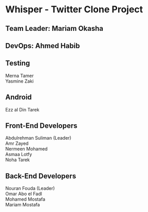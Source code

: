 # Whisper - Twitter Clone Project

## Team Leader: Mariam Okasha <br />

## DevOps: Ahmed Habib <br />

## Testing
Merna Tamer <br />
Yasmine Zaki <br />

## Android
Ezz al Din Tarek <br />

## Front-End Developers <br />
Abdulrehman Suliman (Leader) <br />
Amr Zayed <br />
Nermeen Mohamed <br />
Asmaa Lotfy <br />
Noha Tarek <br />

## Back-End Developers <br />
Nouran Fouda (Leader) <br />
Omar Abo el Fadl <br />
Mohamed Mostafa <br />
Mariam Mostafa <br />



